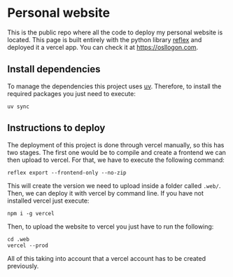 # Personal website

This is the public repo where all the code to deploy my personal website is located. This page is built entirely with the python library [reflex](https://reflex.dev/) and deployed it a vercel app. You can check it at https://osllogon.com.

## Install dependencies

To manage the dependencies this project uses [uv](https://docs.astral.sh/uv). Therefore, to install the required packages you just need to execute:

    uv sync

## Instructions to deploy

The deployment of this project is done through vercel manually, so this has two stages. The first one would be to compile and create a frontend we can then upload to vercel. For that, we have to execute the following command:

    reflex export --frontend-only --no-zip

This will create the version we need to upload inside a folder called `.web/`. Then, we can deploy it with vercel by command line. If you have not installed vercel just execute:

    npm i -g vercel

Then, to upload the website to vercel you just have to run the following:

    cd .web
    vercel --prod

All of this taking into account that a vercel account has to be created previously. 
